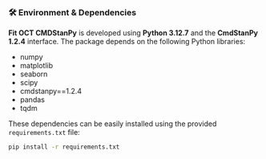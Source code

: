 ### 🛠 Environment & Dependencies

**Fit OCT CMDStanPy** is developed using **Python 3.12.7** and the **CmdStanPy 1.2.4** interface. The package depends on the following Python libraries:

- numpy  
- matplotlib  
- seaborn  
- scipy  
- cmdstanpy==1.2.4  
- pandas  
- tqdm  

These dependencies can be easily installed using the provided `requirements.txt` file:

```bash
pip install -r requirements.txt
